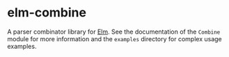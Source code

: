 # elm-combine

A parser combinator library for [Elm](http://elm-lang.org). See the
documentation of the `Combine` module for more information and the
`examples` directory for complex usage examples.
